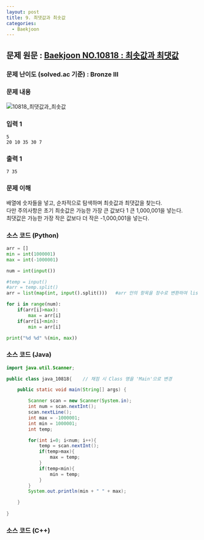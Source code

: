 ```yaml
---
layout: post
title: 9. 최댓값과 최솟값
categories:
  - Baekjoon
---
```


## 문제 원문 : [Baekjoon NO.10818 : 최솟값과 최댓값](https://www.acmicpc.net/problem/2739)  

### 문제 난이도 (solved.ac 기준) : Bronze III  

### 문제 내용
![10818_최댓값과_최솟값](/assets/images/Baekjoon/10818_simple_min_max.PNG)  

### 입력 1
```
5
20 10 35 30 7
```
### 출력 1
```
7 35
```  

### 문제 이해
배열에 숫자들을 넣고, 순차적으로 탐색하며 최솟값과 최댓값을 찾는다.  
다만 주의사항은 초기 최솟값은 가능한 가장 큰 값보다 1 큰 1,000,001을 넣는다.  
최댓값은 가능한 가장 작은 값보다 더 작은 -1,000,001을 넣는다.  

### 소스 코드 (Python)
```python
arr = []
min = int(1000001)
max = int(-1000001)

num = int(input())

#temp = input()
#arr = temp.split()
arr = list(map(int, input().split()))   #arr 안의 항목을 정수로 변환하여 list로 재생성

for i in range(num):
    if(arr[i]>max):
        max = arr[i]
    if(arr[i]<min):
        min = arr[i]

print("%d %d" %(min, max))


```  


### 소스 코드 (Java)
```java
import java.util.Scanner;

public class java_10818{    // 채점 시 Class 명을 'Main'으로 변경

    public static void main(String[] args) {

        Scanner scan = new Scanner(System.in);
        int num = scan.nextInt();
        scan.nextLine();
        int max = -1000001;
        int min = 1000001;
        int temp;

        for(int i=0; i<num; i++){
            temp = scan.nextInt();
            if(temp>max){
                max = temp;
            }
            if(temp<min){
                min = temp;
            }
        }
        System.out.println(min + " " + max);

    }
    
}
```  

### 소스 코드 (C++)

```cpp

```

